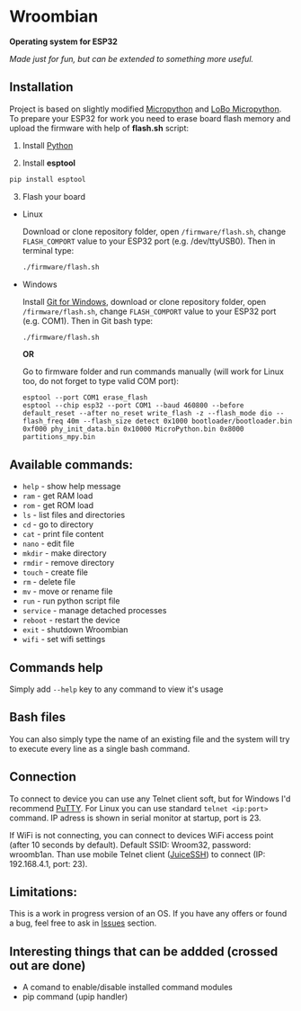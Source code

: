 # Wroombian

<strong>Operating system for ESP32</strong>

*Made just for fun, but can be extended to something more useful.*
## Installation
Project is based on slightly modified <a href="https://micropython.org/">Micropython</a> and <a href="https://github.com/loboris/MicroPython_ESP32_psRAM_LoBo">LoBo Micropython</a>. 
To prepare your ESP32 for work you need to erase board flash memory and upload the firmware with help of **flash.sh** script:

1. Install <a href="https://python.org">Python</a>

2. Install **esptool**
``` bash
pip install esptool
```
3. Flash your board
- Linux

  Download or clone repository folder, open `/firmware/flash.sh`, change `FLASH_COMPORT` value to your ESP32 port (e.g. /dev/ttyUSB0). Then in terminal type:
  ``` bash
  ./firmware/flash.sh
  ```
- Windows

  Install <a href="https://git-scm.com/download/win">Git for Windows</a>, download or clone repository folder, open `/firmware/flash.sh`, change `FLASH_COMPORT` value to your ESP32 port (e.g. COM1). Then in Git bash type:
  ``` bash
  ./firmware/flash.sh
  ```
  **OR**
  
  Go to firmware folder and run commands manually (will work for Linux too, do not forget to type valid COM port):
  ```
  esptool --port COM1 erase_flash
  esptool --chip esp32 --port COM1 --baud 460800 --before default_reset --after no_reset write_flash -z --flash_mode dio --flash_freq 40m --flash_size detect 0x1000 bootloader/bootloader.bin 0xf000 phy_init_data.bin 0x10000 MicroPython.bin 0x8000 partitions_mpy.bin
  ```

## Available commands: 
- `help` - show help message
- `ram` - get RAM load
- `rom` - get ROM load
- `ls` - list files and directories
- `cd` - go to directory
- `cat` - print file content
- `nano` - edit file
- `mkdir` - make directory
- `rmdir` - remove directory
- `touch` - create file
- `rm` - delete file
- `mv` - move or rename file
- `run` - run python script file
- `service` - manage detached processes
- `reboot` - restart the device
- `exit` - shutdown Wroombian
- `wifi` - set wifi settings
  
## Commands help
Simply add `--help` key to any command to view it's usage

## Bash files
You can also simply type the name of an existing file and the system will try to execute every line as a single bash command.

## Connection
To connect to device you can use any Telnet client soft, but for Windows I'd recommend <a href="https://www.putty.org/">PuTTY</a>. For Linux you can use standard `telnet <ip:port>` command. IP adress is shown in serial monitor at startup, port is 23. 

If WiFi is not connecting, you can connect to devices WiFi access point (after 10 seconds by default). Default SSID: Wroom32, password: wroomb1an. Than use mobile Telnet client (<a href="https://play.google.com/store/apps/details?id=com.sonelli.juicessh&hl=ru">JuiceSSH</a>) to connect (IP: 192.168.4.1, port: 23).

## Limitations: 
This is a work in progress version of an OS. If you have any offers or found a bug, feel free to ask in <a href="https://github.com/Isopodus/Wroombian/issues">Issues</a> section.

## Interesting things that can be addded (crossed out are done)
- A comand to enable/disable installed command modules 
- pip command (upip handler)
